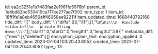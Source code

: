 id: ea2c3251e1b7483faa2e19611c5976b1
parent_id: 1e4bd82be530419ca717ee277ae7f092
item_type: 1
item_id: 18ff1fe1a8eb4656aff46058ee92211f
item_updated_time: 1688440792168
title_diff: "[]"
body_diff: "[{\"diffs\":[[0,\"111\"],[1,\"\\\n\\\n```c\\\n  #include <stdio.h>\\\n   private String demo;\\\n```\"]],\"start1\":0,\"start2\":0,\"length1\":3,\"length2\":58}]"
metadata_diff: {"new":{},"deleted":[]}
encryption_cipher_text: 
encryption_applied: 0
updated_time: 2023-07-04T03:20:43.605Z
created_time: 2023-07-04T03:20:43.605Z
type_: 13
